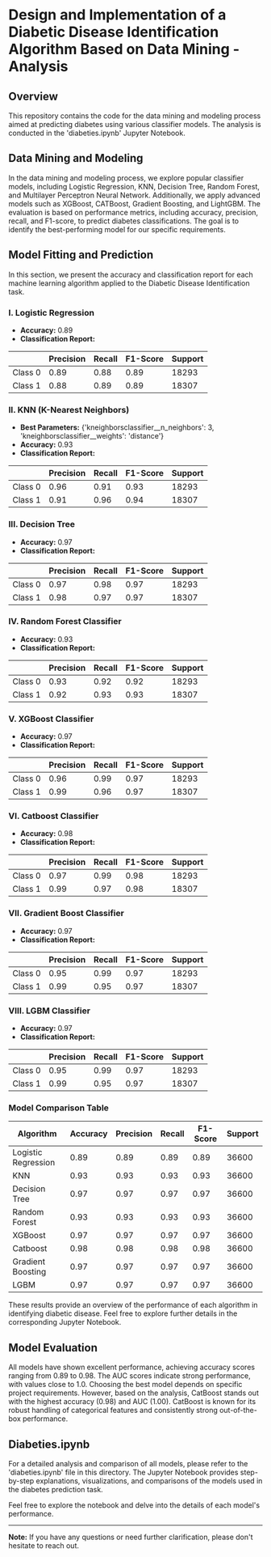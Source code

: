 # Design and Implementation of a Diabetic Disease Identification Algorithm Based on Data Mining - Analysis

## Overview

This repository contains the code for the data mining and modeling process aimed at predicting diabetes using various classifier models. The analysis is conducted in the 'diabeties.ipynb' Jupyter Notebook.

## Data Mining and Modeling

In the data mining and modeling process, we explore popular classifier models, including Logistic Regression, KNN, Decision Tree, Random Forest, and Multilayer Perceptron Neural Network. Additionally, we apply advanced models such as XGBoost, CATBoost, Gradient Boosting, and LightGBM. The evaluation is based on performance metrics, including accuracy, precision, recall, and F1-score, to predict diabetes classifications. The goal is to identify the best-performing model for our specific requirements.

## Model Fitting and Prediction

In this section, we present the accuracy and classification report for each machine learning algorithm applied to the Diabetic Disease Identification task.

### I. Logistic Regression

- **Accuracy:** 0.89
- **Classification Report:**
  
|           | Precision | Recall | F1-Score | Support |
|-----------|-----------|--------|----------|---------|
| Class 0   | 0.89      | 0.88   | 0.89     | 18293   |
| Class 1   | 0.88      | 0.89   | 0.89     | 18307   |


### II. KNN (K-Nearest Neighbors)

- **Best Parameters:** {'kneighborsclassifier__n_neighbors': 3, 'kneighborsclassifier__weights': 'distance'}
- **Accuracy:** 0.93
- **Classification Report:**
  
|           | Precision | Recall | F1-Score | Support |
|-----------|-----------|--------|----------|---------|
| Class 0   | 0.96      | 0.91   | 0.93     | 18293   |
| Class 1   | 0.91      | 0.96   | 0.94     | 18307   |



### III. Decision Tree

- **Accuracy:** 0.97
- **Classification Report:**
  
|           | Precision | Recall | F1-Score | Support |
|-----------|-----------|--------|----------|---------|
| Class 0   | 0.97      | 0.98   | 0.97     | 18293   |
| Class 1   | 0.98      | 0.97   | 0.97     | 18307   |


### IV. Random Forest Classifier

- **Accuracy:** 0.93
- **Classification Report:**
  
|           | Precision | Recall | F1-Score | Support |
|-----------|-----------|--------|----------|---------|
| Class 0   | 0.93      | 0.92   | 0.92     | 18293   |
| Class 1   | 0.92      | 0.93   | 0.93     | 18307   |


### V. XGBoost Classifier

- **Accuracy:** 0.97
- **Classification Report:**

|           | Precision | Recall | F1-Score | Support |
|-----------|-----------|--------|----------|---------|
| Class 0   | 0.96      | 0.99   | 0.97     | 18293   |
| Class 1   | 0.99      | 0.96   | 0.97     | 18307   |


### VI. Catboost Classifier

- **Accuracy:** 0.98
- **Classification Report:**

|           | Precision | Recall | F1-Score | Support |
|-----------|-----------|--------|----------|---------|
| Class 0   | 0.97      | 0.99   | 0.98     | 18293   |
| Class 1   | 0.99      | 0.97   | 0.98     | 18307   |


### VII. Gradient Boost Classifier

- **Accuracy:** 0.97
- **Classification Report:**
  
|           | Precision | Recall | F1-Score | Support |
|-----------|-----------|--------|----------|---------|
| Class 0   | 0.95      | 0.99   | 0.97     | 18293   |
| Class 1   | 0.99      | 0.95   | 0.97     | 18307   |


### VIII. LGBM Classifier

- **Accuracy:** 0.97
- **Classification Report:**
  
|           | Precision | Recall | F1-Score | Support |
|-----------|-----------|--------|----------|---------|
| Class 0   | 0.95      | 0.99   | 0.97     | 18293   |
| Class 1   | 0.99      | 0.95   | 0.97     | 18307   |


### Model Comparison Table

| Algorithm               | Accuracy | Precision | Recall | F1-Score | Support |
|-------------------------|----------|-----------|--------|----------|---------|
| Logistic Regression     | 0.89     | 0.89      | 0.89   | 0.89     | 36600   |
| KNN                     | 0.93     | 0.93      | 0.93   | 0.93     | 36600   |
| Decision Tree           | 0.97     | 0.97      | 0.97   | 0.97     | 36600   |
| Random Forest           | 0.93     | 0.93      | 0.93   | 0.93     | 36600   |
| XGBoost                 | 0.97     | 0.97      | 0.97   | 0.97     | 36600   |
| Catboost                | 0.98     | 0.98      | 0.98   | 0.98     | 36600   |
| Gradient Boosting       | 0.97     | 0.97      | 0.97   | 0.97     | 36600   |
| LGBM                    | 0.97     | 0.97      | 0.97   | 0.97     | 36600   |

These results provide an overview of the performance of each algorithm in identifying diabetic disease. Feel free to explore further details in the corresponding Jupyter Notebook.


## Model Evaluation

All models have shown excellent performance, achieving accuracy scores ranging from 0.89 to 0.98. The AUC scores indicate strong performance, with values close to 1.0. Choosing the best model depends on specific project requirements. However, based on the analysis, CatBoost stands out with the highest accuracy (0.98) and AUC (1.00). CatBoost is known for its robust handling of categorical features and consistently strong out-of-the-box performance.

## Diabeties.ipynb

For a detailed analysis and comparison of all models, please refer to the 'diabeties.ipynb' file in this directory. The Jupyter Notebook provides step-by-step explanations, visualizations, and comparisons of the models used in the diabetes prediction task.

Feel free to explore the notebook and delve into the details of each model's performance.

---

**Note:** If you have any questions or need further clarification, please don't hesitate to reach out.


